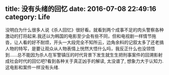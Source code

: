 title: 没有头绪的回忆
date: 2016-07-08 22:49:16
category: Life
---
没明白为什么很多人说《杀人回忆》很好看。就看到两个成事不足的肉头警察各种激动的打将起来.我还以为韩国的电影至少会有些不同，但和电视剧一样情节拖沓，让人看的好不耐烦，开头一大段完全不知所云，边角余料的记叙太多了还老搞人物的特写，是要让观众从人物表情上恍然大悟什么吗，我反正什么也没领悟到……总不能因为杀人在军警镇压的时代背景下发生就生生把刑事案件的回溯影射成社会时代的回忆吧?看到各种关于真正凶手的解读, 太没谱了, 想象力大于认知力. 这电影和案件一样没有头绪.
